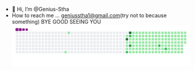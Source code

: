 - 👋 Hi, I’m @Genius-Stha
- How to reach me ... geniusstha1@gmail.com(try not to because something)
BYE GOOD SEEING YOU
![Snake gif](https://github.com/Genius-Stha/Genius-Stha/blob/main/output/github-contribution-grid-snake.gif)
<!---
Genius-Stha/Genius-Stha is a ✨ special ✨ repository because its `README.md` (this file) appears on your GitHub profile.
You can click the Preview link to take a look at your changes.
--->
